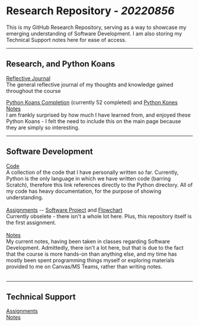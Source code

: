 # **Research Repository** *_- 20220856_*

This is my GitHub Research Repository, serving as a way to showcase my emerging understanding of Software Development. I am also storing my Technical Support notes here for ease of access.

---

## Research, and Python Koans
[Reflective Journal](./Software-Development/Reflective-Journal.md/) <br>
The general reflective journal of my thoughts and knowledge gained throughout the course

[Python Koans Completion](https://github.com/20220856/python_koans) (currently 52 completed) and [Python Kones Notes](./Software-Development/Notes/python-kones.md)<br>
I am frankly surprised by how much I have learned from, and enjoyed these Python Koans - I felt the need to include this on the main page because they are simply so interesting.

---

## Software Development
[Code](./Software-Development/Code/Python/)<br>
A collection of the code that I have personally written so far. Currently, Python is the only language in which we have written code (barring Scratch), therefore this link references directly to the Python directory. All of my code has heavy documentation, for the purpose of showing understanding.<br><br>
[Assignments](./Software-Development/Assignments/) -- [Software Project](./Software-Development/Assignments/Software/) and [Flowchart](./Software-Development/Assignments/Flowchart/)<br>
Currently obselete - there isn't a whole lot here. Plus, this repository itself is the first assignment.<br><br>
[Notes](./Software-Development/Notes/)<br>
My current notes, having been taken in classes regarding Software Development. Admittedly, there isn't a lot here, but that is due to the fact that the course is more hands-on than anything else, and my time has mostly been spent programming things myself or exploring materials provided to me on Canvas/MS Teams, rather than writing notes.<br><br>

---

## Technical Support
[Assignments](./Technical-Support/Assignments/) <br>
[Notes](./Technical-Support/Notes/)
